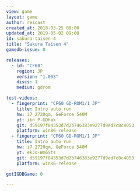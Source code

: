 ```yaml
---
view: game
layout: game
author: reicast
created_at: 2018-03-25 09:00
updated_at: 2019-05-02 09:00
id: sakura-taisen-4
title: "Sakura Taisen 4"
gamedb-issue: 0

releases:
  - id: "CF60"
    region: JP
    version: "1.003"
    discs: 1
    medium: gdrom

test-videos:
  - fingerprint: "CF60 GD-ROM1/1 JP"
    title: Intro auto run
    hw: i7 2720qm, GeForce 540M
    yt: ikn_P-GDhak
    git: d59197f84353d7d2b746383e9277d9ed7c8c4053
    platform: win86-release
  - fingerprint: "CF60 GD-ROM1/1 JP"
    title: Intro auto run
    hw: i7 2720qm, GeForce 540M
    yt: ekJo-Wm6Sts
    git: d59197f84353d7d2b746383e9277d9ed7c8c4053
    platform: win86-release

gotIGDBGame: 0

---
```


